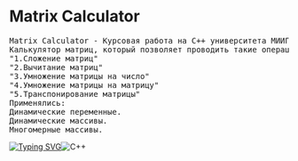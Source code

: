 # Matrix Calculator
<pre>
Matrix Calculator - Курсовая работа на С++ университета МИИГАиК, а точнее,
Калькулятор матриц, который позволяет проводить такие операции над матрциами, как: 
"1.Сложение матриц"
"2.Вычитание матриц" 
"3.Умножение матрицы на число" 
"4.Умножение матрицы на матрицу" 
"5.Транспонирование матрицы" 
Применялись:
Динамические переменные.
Динамические массивы.
Многомерные массивы.
</pre>
[![Typing SVG](https://readme-typing-svg.herokuapp.com?color=%2336BCF7&lines=Калькулятор+Матриц+на+C<plus><plus>)](https://git.io/typing-svg)![C++](https://img.shields.io/badge/c++-%2300599C.svg?style=for-the-badge&logo=c%2B%2B&logoColor=white)
